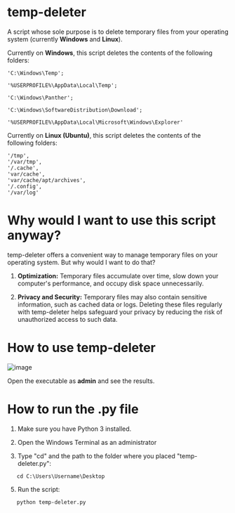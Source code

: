 # temp-deleter
A script whose sole purpose is to delete temporary files from your operating system (currently **Windows** and **Linux**).

Currently on **Windows**, this script deletes the contents of the following folders:

```
'C:\Windows\Temp';

'%USERPROFILE%\AppData\Local\Temp';

'C:\Windows\Panther';

'C:\Windows\SoftwareDistribution\Download';

'%USERPROFILE%\AppData\Local\Microsoft\Windows\Explorer'
```


Currently on **Linux (Ubuntu)**, this script deletes the contents of the following folders:

```
'/tmp',
'/var/tmp',
'/.cache',
'var/cache',
'var/cache/apt/archives',
'/.config',
'/var/log'
```

# Why would I want to use this script anyway?
temp-deleter offers a convenient way to manage temporary files on your operating system. But why would I want to do that?

1. <b>Optimization:</b> Temporary files accumulate over time, slow down your computer's performance, and occupy disk space unnecessarily.
   
2. <b>Privacy and Security:</b> Temporary files may also contain sensitive information, such as cached data or logs. Deleting these files regularly with temp-deleter helps safeguard your privacy by reducing the risk of unauthorized access to such data.

# How to use temp-deleter
![image](https://github.com/giomascitelli/temp-deleter/assets/47045018/ace098e6-029d-463d-a81a-e88647069f55)

Open the executable as <b>admin</b> and see the results.

# How to run the .py file

1. Make sure you have Python 3 installed.

2. Open the Windows Terminal as an administrator

3. Type "cd" and the path to the folder where you placed "temp-deleter.py":

```
   cd C:\Users\Username\Desktop
```

5. Run the script:

```
   python temp-deleter.py
```
